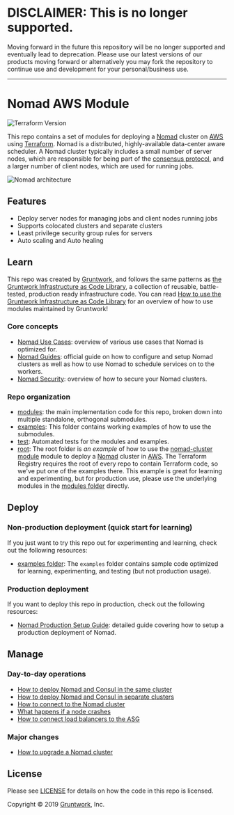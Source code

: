 # DISCLAIMER: This is no longer supported.
Moving forward in the future this repository will be no longer supported and eventually lead to
deprecation. Please use our latest versions of our products moving forward or alternatively you
may fork the repository to continue use and development for your personal/business use.

---
<!--
:type: service
:name: HashiCorp Nomad
:description: Deploy a Nomad cluster. Supports automatic bootstrapping, discovery of Consul servers, automatic recovery of failed servers.
:icon: /_docs/nomad-icon.png
:category: docker-orchestration
:cloud: aws
:tags: docker, orchestration, containers
:license: gruntwork
:built-with: terraform, bash
-->

# Nomad AWS Module

![Terraform Version](https://img.shields.io/badge/tf-%3E%3D1.0.0-blue.svg)

This repo contains a set of modules for deploying a [Nomad](https://www.nomadproject.io/) cluster on
[AWS](https://aws.amazon.com/) using [Terraform](https://www.terraform.io/). Nomad is a distributed, highly-available
data-center aware scheduler. A Nomad cluster typically includes a small number of server nodes, which are responsible
for being part of the [consensus protocol](https://www.nomadproject.io/docs/internals/consensus.html), and a larger
number of client nodes, which are used for running jobs.

![Nomad architecture](https://raw.githubusercontent.com/hashicorp/terraform-aws-nomad/master/_docs/architecture.png)




## Features

* Deploy server nodes for managing jobs and client nodes running jobs
* Supports colocated clusters and separate clusters
* Least privilege security group rules for servers
* Auto scaling and Auto healing




## Learn

This repo was created by [Gruntwork](https://www.gruntwork.io?ref=repo_aws_nomad), and follows the same patterns as [the Gruntwork
Infrastructure as Code Library](https://gruntwork.io/infrastructure-as-code-library/), a collection of reusable,
battle-tested, production ready infrastructure code. You can read [How to use the Gruntwork Infrastructure as Code
Library](https://gruntwork.io/guides/foundations/how-to-use-gruntwork-infrastructure-as-code-library/) for an overview
of how to use modules maintained by Gruntwork!

### Core concepts

* [Nomad Use Cases](https://www.nomadproject.io/intro/use-cases.html): overview of various use cases that Nomad is
  optimized for.
* [Nomad Guides](https://www.nomadproject.io/guides/index.html): official guide on how to configure and setup Nomad
  clusters as well as how to use Nomad to schedule services on to the workers.
* [Nomad Security](https://github.com/hashicorp/terraform-aws-nomad/tree/master/modules/nomad-cluster#security): overview of how to secure your Nomad clusters.

### Repo organization

* [modules](https://github.com/hashicorp/terraform-aws-nomad/tree/master/modules): the main implementation code for this repo, broken down into multiple standalone, orthogonal submodules.
* [examples](https://github.com/hashicorp/terraform-aws-nomad/tree/master/examples): This folder contains working examples of how to use the submodules.
* [test](https://github.com/hashicorp/terraform-aws-nomad/tree/master/test): Automated tests for the modules and examples.
* [root](https://github.com/hashicorp/terraform-aws-nomad/tree/master): The root folder is *an example* of how to use the [nomad-cluster module](https://github.com/hashicorp/terraform-aws-nomad/tree/master/modules/nomad-cluster) module to deploy a [Nomad](https://www.nomadproject.io/) cluster in [AWS](https://aws.amazon.com/). The Terraform Registry requires the root of every repo to contain Terraform code, so we've put one of the examples there. This example is great for learning and experimenting, but for production use, please use the underlying modules in the [modules folder](https://github.com/hashicorp/terraform-aws-nomad/tree/master/modules) directly.






## Deploy

### Non-production deployment (quick start for learning)

If you just want to try this repo out for experimenting and learning, check out the following resources:

* [examples folder](https://github.com/hashicorp/terraform-aws-nomad/tree/master/examples): The `examples` folder contains sample code optimized for learning, experimenting, and testing (but not production usage).

### Production deployment

If you want to deploy this repo in production, check out the following resources:

* [Nomad Production Setup Guide](https://www.nomadproject.io/guides/install/production/index.html):
  detailed guide covering how to setup a production deployment of Nomad.



## Manage

### Day-to-day operations

* [How to deploy Nomad and Consul in the same
  cluster](https://github.com/hashicorp/terraform-aws-nomad/tree/master/core-concepts.md#deploy-nomad-and-consul-in-the-same-cluster)
* [How to deploy Nomad and Consul in separate
  clusters](https://github.com/hashicorp/terraform-aws-nomad/tree/master/core-concepts.md#deploy-nomad-and-consul-in-separate-clusters)
* [How to connect to the Nomad cluster](https://github.com/hashicorp/terraform-aws-nomad/tree/master/modules/nomad-cluster/README.md#how-do-you-connect-to-the-nomad-cluster)
* [What happens if a node crashes](https://github.com/hashicorp/terraform-aws-nomad/tree/master/modules/nomad-cluster/README.md#what-happens-if-a-node-crashes)
* [How to connect load balancers to the ASG](https://github.com/hashicorp/terraform-aws-nomad/tree/master/modules/nomad-cluster/README.md#how-do-you-connect-load-balancers-to-the-auto-scaling-group-asg)

### Major changes

* [How to upgrade a Nomad cluster](https://github.com/hashicorp/terraform-aws-nomad/tree/master/modules/nomad-cluster/README.md#how-do-you-roll-out-updates)


## License

Please see [LICENSE](https://github.com/hashicorp/terraform-aws-nomad/tree/master/LICENSE) for details on how the code in this repo is licensed.


Copyright &copy; 2019 [Gruntwork](https://www.gruntwork.io?ref=repo_aws_nomad), Inc.
